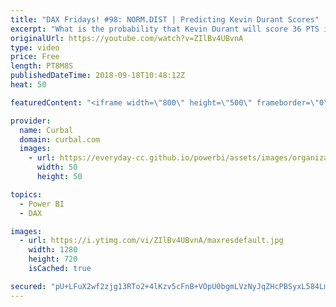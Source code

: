 ```yaml
---
title: "DAX Fridays! #98: NORM.DIST | Predicting Kevin Durant Scores"
excerpt: "What is the probability that Kevin Durant will score 36 PTS in the next match?  In today's DAX Fridays! We continue the Statistic Functions series with the function NORM.DIST.  Download file here: https://curbal.com/blog/glossary/norm-dist-dax-functions  More on STATISTCAL DAX FUNCTIONS here: https://www.youtube.com/playlist?list=PLDz00l_jz6zxc8iinR39euGqFm4SDabBf"
originalUrl: https://youtube.com/watch?v=ZIlBv4UBvnA
type: video
price: Free
length: PT8M8S
publishedDateTime: 2018-09-18T10:48:12Z
heat: 50

featuredContent: "<iframe width=\"800\" height=\"500\" frameborder=\"0\" src=\"https://www.youtube.com/embed/ZIlBv4UBvnA\" allow=\"accelerometer; autoplay; encrypted-media; gyroscope; picture-in-picture\" allowfullscreen></iframe>"

provider:
  name: Curbal
  domain: curbal.com
  images:
    - url: https://everyday-cc.github.io/powerbi/assets/images/organizations/curbal.com-50x50.jpg
      width: 50
      height: 50

topics:
  - Power BI
  - DAX

images:
  - url: https://i.ytimg.com/vi/ZIlBv4UBvnA/maxresdefault.jpg
    width: 1280
    height: 720
    isCached: true

secured: "pU+LFuX2wf2zjg13RTo2+4lKzv5cFnB+VOpU0bgmLVzNyJqZHcPBSyxL584LmFRDfJU+r90MAxrMLN06T+QoeoUZWbWzCh0pzbxBgCD/umSt860t4+T27RDSZ9svi1weTSYODDm0X2QloMUkPv64g3M5k9fS6E5iMoXpBMgqqiQ2woZvw6t1bcjhuqN6MDsJtOGAu8//ay1kr4Nq+zq3ybfqjo8s5dcm54Rs8Pe3gcl/TSkPiE59Al94oBPBrGYOTKx7rXSiFzofgk0s3V7jwLtb+89roOKR5woZkUimeChpWzlxAuWkitzljsTeRPH+G5/IE88nrOpPOw2xgSwPwj8yad0QnF5iUUPW+fAYNm0UENUF2W+V63pncT8YmI1T/eJgTDp/0jW7tgBj6oY5vl0SM+pfE97ga78SaGvfDLI=;tBpjo4vpvDQC+t4lT5w9sQ=="
---
```


